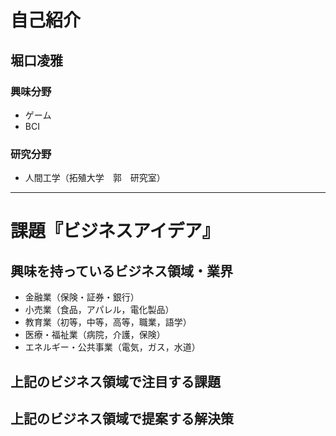 # 自己紹介

## 堀口凌雅

### 興味分野

- ゲーム
- BCI

### 研究分野

- 人間工学（拓殖大学　郭　研究室）

* * *

# 課題『ビジネスアイデア』

## 興味を持っているビジネス領域・業界

- 金融業（保険・証券・銀行）
- 小売業（食品，アパレル，電化製品）
- 教育業（初等，中等，高等，職業，語学）
- 医療・福祉業（病院，介護，保険）
- エネルギー・公共事業（電気，ガス，水道）

## 上記のビジネス領域で注目する課題

## 上記のビジネス領域で提案する解決策

